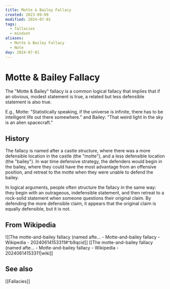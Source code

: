 ```yaml
---
title: Motte & Bailey Fallacy
created: 2023-09-09
modified: 2024-07-01
tags:
  - fallacies
  - mindset
aliases:
  - Motte & Bailey Fallacy
  - Note
day: 2024-07-01
---
```


# Motte & Bailey Fallacy
The "Motte & Bailey" fallacy is a common logical fallacy that implies that if an obvious, modest statement is true, a related but less defensible statement is also true.

E.g., Motte: "Statistically speaking, if the universe is infinite, there has to be intelligent life out there somewhere." and Bailey: "That weird light in the sky is an alien spacecraft."

## History
The fallacy is named after a castle structure, where there was a more defensible location in the castle (the "motte"), and a less defensible location (the "bailey"). In war time defensive strategy, the defenders would begin in the bailey, where they could have the most advantage from an offensive position, and retreat to the motte when they were unable to defend the bailey. 

In logical arguments, people often structure the fallacy in the same way: they begin with an outrageous, indefensible statement, and then retreat to a rock-solid statement when someone questions their original claim. By defending the more defensible claim, it appears that the original claim is equally defensible, but it is not.

## From Wikipedia
![[The motte-and-bailey fallacy (named afte... - Motte-and-bailey fallacy - Wikipedia - 20240614153311#^b9qcid]]
[[The motte-and-bailey fallacy (named afte... - Motte-and-bailey fallacy - Wikipedia - 20240614153311|wiki]]
## See also
[[Fallacies]]
